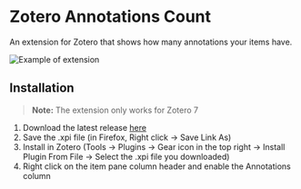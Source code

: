 # Zotero Annotations Count

An extension for Zotero that shows how many annotations your items have.

![Example of extension](https://github.com/user-attachments/assets/18699f10-0068-4396-a688-8090c9b639ee)

## Installation

> **Note:** The extension only works for Zotero 7

1. Download the latest release [here](https://github.com/Dominic-DallOsto/zotero-annotations-count/releases/latest)
2. Save the .xpi file (in Firefox, Right click -> Save Link As)
3. Install in Zotero (Tools -> Plugins -> Gear icon in the top right -> Install Plugin From File -> Select the .xpi file you downloaded)
4. Right click on the item pane column header and enable the Annotations column
